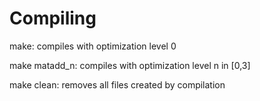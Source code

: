 # Compiling
make: compiles with optimization level 0

make matadd_n: compiles with optimization level n in [0,3]

make clean: removes all files created by compilation
